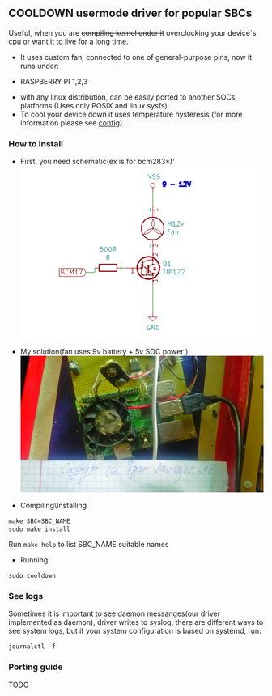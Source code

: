 ## COOLDOWN usermode driver for popular SBCs
Useful, when you are ~~compiling kernel under it~~ overclocking your device\`s cpu 
or want it to live for a long time.
- It uses custom fan, connected to one of general-purpose pins, 
now it runs under: 
 * RASPBERRY PI 1,2,3 
- with any linux distribution,
can be easily ported to another SOCs, platforms 
(Uses only POSIX and linux sysfs).
- To cool your device down it uses temperature hysteresis 
(for more information please see [config](./config)).
### How to install
- First, you need schematic(ex is for bcm283\*):
![!only raspberry 1,2,3](./COOLDOWN_SCHEMATICS/cooldown.png " Only raspberry") 
 * My solution(fan uses 9v battery + 5v SOC power ):
![!only raspberry 1,2,3](./COOLDOWN_SCHEMATICS/RPI_COOL.jpg " My raspberry pi 3") 

- Compiling\Installing
```
make SBC=SBC_NAME
sudo make install
```
Run `make help` to list SBC\_NAME suitable names

- Running:
```
sudo cooldown
```
### See logs
Sometimes it is important to see daemon messanges(our driver implemented as daemon),
driver writes to syslog, there are different ways to see system logs, 
but if your system configuration is based on systemd, run:
```
journalctl -f
```
### Porting guide
TODO 
